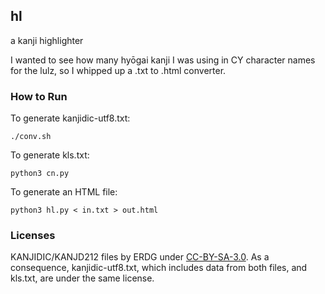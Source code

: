 ## hl

a kanji highlighter

I wanted to see how many hyōgai kanji I was using in CY character names for the lulz, so I whipped up a .txt to .html converter.

### How to Run

To generate kanjidic-utf8.txt:

    ./conv.sh

To generate kls.txt:

    python3 cn.py

To generate an HTML file:

    python3 hl.py < in.txt > out.html

### Licenses

KANJIDIC/KANJD212 files by ERDG under [CC-BY-SA-3.0](http://creativecommons.org/licenses/by-sa/3.0/). As a consequence, kanjidic-utf8.txt, which includes data from both files, and kls.txt, are under the same license.